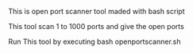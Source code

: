This is open port scanner tool maded with bash script

This tool scan 1 to 1000 ports and give the open ports


Run This tool by executing  bash openportscanner.sh
